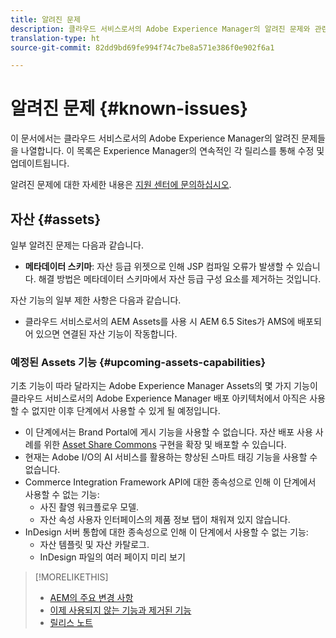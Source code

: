 ```yaml
---
title: 알려진 문제
description: 클라우드 서비스로서의 Adobe Experience Manager의 알려진 문제와 관련된 릴리스 노트
translation-type: ht
source-git-commit: 82dd9bd69fe994f74c7be8a571e386f0e902f6a1

---
```



# 알려진 문제 {#known-issues}

이 문서에서는 클라우드 서비스로서의 Adobe Experience Manager의 알려진 문제들을 나열합니다. 이 목록은 Experience Manager의 연속적인 각 릴리스를 통해 수정 및 업데이트됩니다.

알려진 문제에 대한 자세한 내용은 [지원 센터에 문의하십시오](https://helpx.adobe.com/kr/support/experience-manager.html).

<!-- 
## Platform {#platform}

## Sites {#sites}
-->

## 자산 {#assets}

<!-- Jira label: assets-cloud-known-issues -->

일부 알려진 문제는 다음과 같습니다.

* **메타데이터 스키마**: 자산 등급 위젯으로 인해 JSP 컴파일 오류가 발생할 수 있습니다. 해결 방법은 메타데이터 스키마에서 자산 등급 구성 요소를 제거하는 것입니다. <!-- CQ-4282865 -->

자산 기능의 일부 제한 사항은 다음과 같습니다.

* 클라우드 서비스로서의 AEM Assets를 사용 시 AEM 6.5 Sites가 AMS에 배포되어 있으면 연결된 자산 기능이 작동합니다.

### 예정된 Assets 기능 {#upcoming-assets-capabilities}

기초 기능이 따라 달라지는 Adobe Experience Manager Assets의 몇 가지 기능이 클라우드 서비스로서의 Adobe Experience Manager 배포 아키텍처에서 아직은 사용할 수 없지만 이후 단계에서 사용할 수 있게 될 예정입니다.

* 이 단계에서는 Brand Portal에 게시 기능을 사용할 수 없습니다. 자산 배포 사용 사례를 위한 [Asset Share Commons](https://adobe-marketing-cloud.github.io/asset-share-commons/) 구현을 확장 및 배포할 수 있습니다.
* 현재는 Adobe I/O의 AI 서비스를 활용하는 향상된 스마트 태깅 기능을 사용할 수 없습니다.
* Commerce Integration Framework API에 대한 종속성으로 인해 이 단계에서 사용할 수 없는 기능:
   * 사진 촬영 워크플로우 모델.
   * 자산 속성 사용자 인터페이스의 제품 정보 탭이 채워져 있지 않습니다.
* InDesign 서버 통합에 대한 종속성으로 인해 이 단계에서 사용할 수 없는 기능:
   * 자산 템플릿 및 자산 카탈로그.
   * InDesign 파일의 여러 페이지 미리 보기

>[!MORELIKETHIS]
>
>* [AEM의 주요 변경 사항](aem-cloud-changes.md)
>* [이제 사용되지 않는 기능과 제거된 기능](deprecated-removed-features.md)
>* [릴리스 노트](home.md)


